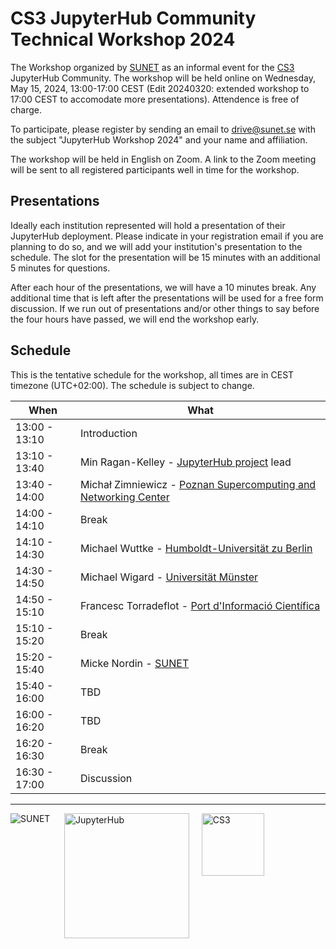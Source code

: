 # CS3 JupyterHub Community Technical Workshop 2024

The Workshop organized by [SUNET](https://sunet.se) as an informal event for the [CS3](https://www.cs3community.org/) JupyterHub Community.
The workshop will be held online on Wednesday, May 15, 2024, 13:00-17:00 CEST (Edit 20240320: extended workshop to 17:00 CEST to accomodate more presentations). Attendence is free of charge.

To participate, please register by sending an email to [drive@sunet.se](mailto:drive@sunet.se) with the subject "JupyterHub Workshop 2024" and your name and affiliation.

The workshop will be held in English on Zoom. A link to the Zoom meeting will be sent to all registered participants well in time for the workshop.

## Presentations

Ideally each institution represented will hold a presentation of their JupyterHub deployment.
Please indicate in your registration email if you are planning to do so, and we will add your institution's presentation to the schedule.
The slot for the presentation will be 15 minutes with an additional 5 minutes for questions.

After each hour of the presentations, we will have a 10 minutes break. Any additional time that is left after the presentations will be used for a free form discussion.
If we run out of presentations and/or other things to say before the four hours have passed, we will end the workshop early.

## Schedule

This is the tentative schedule for the workshop, all times are in CEST timezone (UTC+02:00). The schedule is subject to change.

| When | What |
| --- | --- |
| 13:00 - 13:10 | Introduction |
| 13:10 - 13:40 | Min Ragan-Kelley - [JupyterHub project](https://jupyter.org/hub) lead |
| 13:40 - 14:00 | Michał Zimniewicz - [Poznan Supercomputing and Networking Center](https://psnc.pl/) |
| 14:00 - 14:10 | Break |
| 14:10 - 14:30 | Michael Wuttke - [Humboldt-Universität zu Berlin](https://www.hu-berlin.de/en) |
| 14:30 - 14:50 | Michael Wigard - [Universität Münster](https://www.uni-muenster.de/en) |
| 14:50 - 15:10 | Francesc Torradeflot - [Port d'Informació Científica](https://www.pic.es/) |
| 15:10 - 15:20 | Break |
| 15:20 - 15:40 | Micke Nordin - [SUNET](https://sunet.se/en) |
| 15:40 - 16:00 | TBD |
| 16:00 - 16:20 | TBD |
| 16:20 - 16:30 | Break |
| 16:30 - 17:00 | Discussion |
---
<img src="/assets/sunet.svg" alt="SUNET" style="vertical-align: text-top;hight: 100px;" align="left"/>&nbsp;&nbsp;&nbsp;&nbsp;&nbsp;<img src="/assets/hublogo.svg" alt="JupyterHub" style="vertical-align: text-top;width: 200px;" align="middle"/>&nbsp;&nbsp;&nbsp;&nbsp;&nbsp;<img src="/assets/cs3-logo.png" alt="CS3" style="vertical-align: text-top; height:100px;" align="middle"/>
